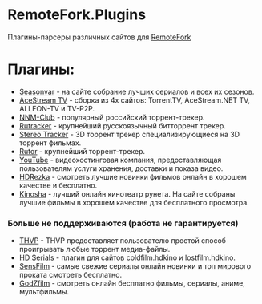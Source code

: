 # RemoteFork.Plugins
Плагины-парсеры различных сайтов для [RemoteFork](https://github.com/ShutovPS/RemoteFork)
# Плагины:
- [Seasonvar](https://github.com/ShutovPS/RemoteFork.Plugins/tree/seasonvar) - на сайте собрание лучших сериалов и всех их сезонов.
- [AceStream TV](https://github.com/ShutovPS/RemoteFork.Plugins/tree/acestreamtv) - сборка из 4х сайтов: TorrentTV, AceStream.NET TV, ALLFON-TV и TV-P2P.
- [NNM-Club](https://github.com/ShutovPS/RemoteFork.Plugins/tree/nnmclub) - популярный российский торрент-трекер.
- [Rutracker](https://github.com/ShutovPS/RemoteFork.Plugins/tree/rutracker) - крупнейший русскоязычный битторрент трекер.
- [Stereo Tracker](https://github.com/ShutovPS/RemoteFork.Plugins/tree/stereotracker) - 3D торрент трекер специализирующиеся на 3D торрент фильмах.
- [Rutor](https://github.com/ShutovPS/RemoteFork.Plugins/tree/rutor) - крупнейший торрент-трекер.
- [YouTube](https://github.com/ShutovPS/RemoteFork.Plugins/tree/youtube) - видеохостинговая компания, предоставляющая пользователям услуги хранения, доставки и показа видео.
- [HDRezka](https://github.com/ShutovPS/RemoteFork.Plugins/tree/hdrezka) - смотреть лучшие новинки фильмов онлайн в хорошем качестве и бесплатно.
- [Kinosha](https://github.com/ShutovPS/RemoteFork.Plugins/tree/kinosha) - лучший онлайн кинотеатр рунета. На сайте собраны лучшие фильмы в хорошем качестве для бесплатного просмотра.
### Больше не поддерживаются (работа не гарантируется)
- [THVP](https://github.com/ShutovPS/RemoteFork.Plugins/tree/thvp) - THVP предоставляет пользователю простой способ проигрывать любые торрент медиа-файлы.
- [HD Serials](https://github.com/ShutovPS/RemoteFork.Plugins/tree/hdserials) - плагин для сайтов coldfilm.hdkino и lostfilm.hdkino.
- [SensFilm](https://github.com/ShutovPS/RemoteFork.Plugins/tree/sensfilm) - самые свежие сериалы онлайн новинки и топ мирового проката смотреть бесплатно.
- [GodZfilm](https://github.com/ShutovPS/RemoteFork.Plugins/tree/godzfilm) - смотреть онлайн бесплатно фильмы, сериалы, аниме, мультфильмы.
